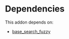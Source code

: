 # Dependencies

This addon depends on:

- [base_search_fuzzy](../../../../odoo-bringout-oca-server-tools-base_search_fuzzy)
